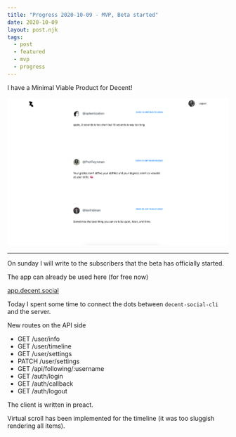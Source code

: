 ```yaml
---
title: "Progress 2020-10-09 - MVP, Beta started"
date: 2020-10-09
layout: post.njk
tags:
  - post
  - featured
  - mvp
  - progress
---
```


I have a Minimal Viable Product for Decent!

![decent-mvp](/img/blog/decent-mvp.png)

---

On sunday I will write to the subscribers that the beta has officially started.

The app can already be used here (for free now)

[app.decent.social](https://app.decent.social/)

Today I spent some time to connect the dots between `decent-social-cli` and the server.

New routes on the API side

- GET /user/info
- GET /user/timeline
- GET /user/settings
- PATCH /user/settings
- GET /api/following/:username
- GET /auth/login
- GET /auth/callback
- GET /auth/logout

The client is written in preact.

Virtual scroll has been implemented for the timeline (it was too sluggish rendering all items).


